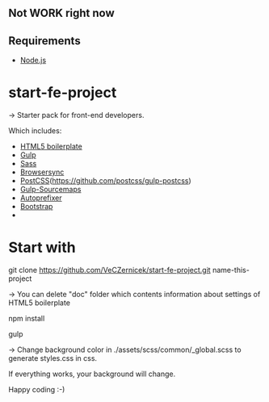 ## Not WORK right now

## Requirements
* [Node.js](https://nodejs.org) 

# start-fe-project
-> Starter pack for front-end developers. 

Which includes:
* [HTML5 boilerplate](https://html5boilerplate.com)
* [Gulp](https://gulpjs.com)
* [Sass](https://sass-lang.com)
* [Browsersync](https://www.browsersync.io)
* [PostCSS](https://github.com/postcss/postcss#articles)(https://github.com/postcss/gulp-postcss)
* [Gulp-Sourcemaps](https://github.com/gulp-sourcemaps/gulp-sourcemaps)
* [Autoprefixer](https://github.com/postcss/autoprefixer#gulp)
* [Bootstrap](https://getbootstrap.com)
* 
# Start with
git clone https://github.com/VeCZernicek/start-fe-project.git name-this-project

-> You can delete "doc" folder which contents information about settings of HTML5 boilerplate

npm install 

gulp

-> Change background color in ./assets/scss/common/_global.scss to generate styles.css in css. 

If everything works, your background will change. 

Happy coding :-)